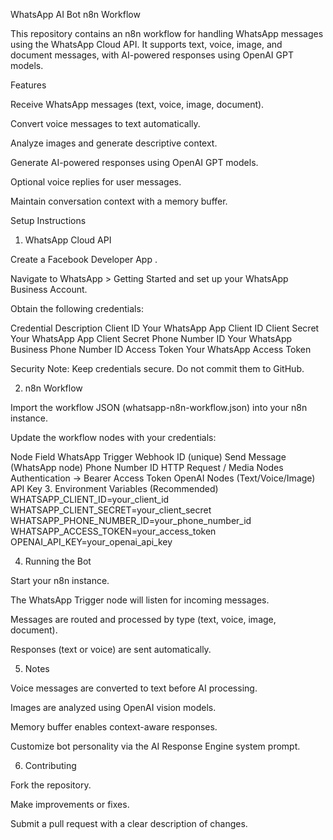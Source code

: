 WhatsApp AI Bot n8n Workflow

This repository contains an n8n workflow for handling WhatsApp messages using the WhatsApp Cloud API.
It supports text, voice, image, and document messages, with AI-powered responses using OpenAI GPT models.

Features

Receive WhatsApp messages (text, voice, image, document).

Convert voice messages to text automatically.

Analyze images and generate descriptive context.

Generate AI-powered responses using OpenAI GPT models.

Optional voice replies for user messages.

Maintain conversation context with a memory buffer.

Setup Instructions
1. WhatsApp Cloud API

Create a Facebook Developer App
.

Navigate to WhatsApp > Getting Started and set up your WhatsApp Business Account.

Obtain the following credentials:

Credential	Description
Client ID	Your WhatsApp App Client ID
Client Secret	Your WhatsApp App Client Secret
Phone Number ID	Your WhatsApp Business Phone Number ID
Access Token	Your WhatsApp Access Token

Security Note: Keep credentials secure. Do not commit them to GitHub.

2. n8n Workflow

Import the workflow JSON (whatsapp-n8n-workflow.json) into your n8n instance.

Update the workflow nodes with your credentials:

Node	Field
WhatsApp Trigger	Webhook ID (unique)
Send Message (WhatsApp node)	Phone Number ID
HTTP Request / Media Nodes	Authentication → Bearer Access Token
OpenAI Nodes (Text/Voice/Image)	API Key
3. Environment Variables (Recommended)
WHATSAPP_CLIENT_ID=your_client_id
WHATSAPP_CLIENT_SECRET=your_client_secret
WHATSAPP_PHONE_NUMBER_ID=your_phone_number_id
WHATSAPP_ACCESS_TOKEN=your_access_token
OPENAI_API_KEY=your_openai_api_key

4. Running the Bot

Start your n8n instance.

The WhatsApp Trigger node will listen for incoming messages.

Messages are routed and processed by type (text, voice, image, document).

Responses (text or voice) are sent automatically.

5. Notes

Voice messages are converted to text before AI processing.

Images are analyzed using OpenAI vision models.

Memory buffer enables context-aware responses.

Customize bot personality via the AI Response Engine system prompt.

6. Contributing

Fork the repository.

Make improvements or fixes.

Submit a pull request with a clear description of changes.
